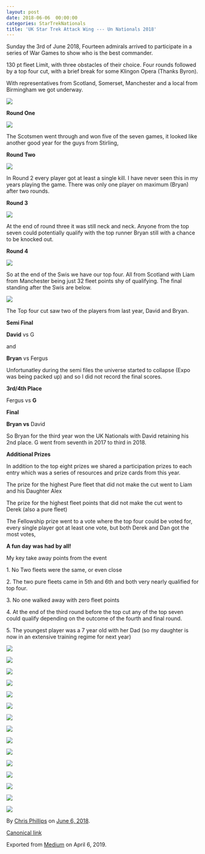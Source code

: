 ```yaml
---
layout: post
date: 2018-06-06  00:00:00
categories: StarTrekNationals
title: 'UK Star Trek Attack Wing --- Un Nationals 2018'
---
```

<!--more-->

Sunday the 3rd of June 2018, Fourteen admirals arrived to participate in
a series of War Games to show who is the best commander.

130 pt fleet Limit, with three obstacles of their choice. Four rounds
followed by a top four cut, with a brief break for some Klingon Opera
(Thanks Byron).

With representatives from Scotland, Somerset, Manchester and a local
from Birmingham we got underway.

![](https://cdn-images-1.medium.com/max/800/1*RSUnfRkAv_fLVy8_8ait6g.png)

**Round One**

![](https://cdn-images-1.medium.com/max/800/1*hGWYqq5JC4s4Ii7ZNBr5hg.png)

The Scotsmen went through and won five of the seven games, it looked
like another good year for the guys from Stirling,

**Round Two**

![](https://cdn-images-1.medium.com/max/800/1*m5m82fZCVlgxWTjAb4gsjQ.png)

In Round 2 every player got at least a single kill. I have never seen
this in my years playing the game. There was only one player on maximum
(Bryan) after two rounds.

**Round 3**

![](https://cdn-images-1.medium.com/max/800/1*R6TWZjC9bhG1m0YPi2LRJw.png)

At the end of round three it was still neck and neck. Anyone from the
top seven could potentially qualify with the top runner Bryan still with
a chance to be knocked out.

**Round 4**

![](https://cdn-images-1.medium.com/max/800/1*wlt0fZPWATMdcjwSP-D2Yg.png)

So at the end of the Swis we have our top four. All from Scotland with
Liam from Manchester being just 32 fleet points shy of qualifying. The
final standing after the Swis are below.

![](https://cdn-images-1.medium.com/max/800/1*J4q3l4xyH47e7zaS-qNlKg.png)

The Top four cut saw two of the players from last year, David and Bryan.

**Semi Final**

**David** vs G

and

**Bryan** vs Fergus

Unfortunatley during the semi files the universe started to collapse
(Expo was being packed up) and so I did not record the final scores.

**3rd/4th Place**

Fergus vs **G**

**Final**

**Bryan vs** David

So Bryan for the third year won the UK Nationals with David retaining
his 2nd place. G went from seventh in 2017 to third in 2018.

**Additional Prizes**

In addition to the top eight prizes we shared a participation prizes to
each entry which was a series of resources and prize cards from this
year.

The prize for the highest Pure fleet that did not make the cut went to
Liam and his Daughter Alex

The prize for the highest fleet points that did not make the cut went to
Derek (also a pure fleet)

The Fellowship prize went to a vote where the top four could be voted
for, every single player got at least one vote, but both Derek and Dan
got the most votes,

**A fun day was had by all!**

My key take away points from the event

1\. No Two fleets were the same, or even close

2\. The two pure fleets came in 5th and 6th and both very nearly
qualified for top four.

3\. No one walked away with zero fleet points

4\. At the end of the third round before the top cut any of the top seven
could qualify depending on the outcome of the fourth and final round.

5\. The youngest player was a 7 year old with her Dad (so my daughter is
now in an extensive training regime for next year)



![](https://cdn-images-1.medium.com/max/400/1*hDGkjoN8B80ymoqC2b_Miw.jpeg)

![](https://cdn-images-1.medium.com/max/400/1*CYWsYBV4AGobdOcewFIcEQ.jpeg)

![](https://cdn-images-1.medium.com/max/400/1*ND9BrcQJqHDOwb0oBCaYpw.jpeg)



![](https://cdn-images-1.medium.com/max/400/1*cm8JMXNSBI7rmXQdfeM7EA.jpeg)

![](https://cdn-images-1.medium.com/max/400/1*K5-LAh7pi_VBmd32UDmlcw.jpeg)

![](https://cdn-images-1.medium.com/max/400/1*Iyd3caQ7hDWEnmk51joAdQ.jpeg)



![](https://cdn-images-1.medium.com/max/400/1*rGWFGFrGLGhuXnFlg1wr-Q.jpeg)

![](https://cdn-images-1.medium.com/max/400/1*Q-FJpt7pt2nf1IX5ybeODg.jpeg)

![](https://cdn-images-1.medium.com/max/600/1*0puObLd3cySKRYiKDREUwA.jpeg)



![](https://cdn-images-1.medium.com/max/400/1*IfRnzMAgNCWglsSkZqIBFw.jpeg)

![](https://cdn-images-1.medium.com/max/600/1*NagjKcwkZau8KEPN1Ex6ag.jpeg)

![](https://cdn-images-1.medium.com/max/600/1*qzf57iA_LE3q8tugQNN-hQ.jpeg)



![](https://cdn-images-1.medium.com/max/600/1*SRr9m0jmSAAxtKiSujlzBA.jpeg)

![](https://cdn-images-1.medium.com/max/600/1*Z1n-R_14eurZ2Y7HQiTfqQ.jpeg)

![](https://cdn-images-1.medium.com/max/200/1*A1ZY5KZimI2yZsmwGNWwhQ.jpeg)





By [Chris Phillips](https://medium.com/@cminion) on
[June 6, 2018](https://medium.com/p/eafbc2d1f93).

[Canonical
link](https://medium.com/@cminion/uk-star-trek-attack-wing-un-nationals-2018-eafbc2d1f93)

Exported from [Medium](https://medium.com) on April 6, 2019.
